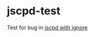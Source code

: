 # jscpd-test

Test for bug in [jscpd with ignore](https://github.com/kucherenko/jscpd/issues/466#issuecomment-982487438)
